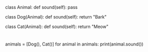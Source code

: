 class Animal:
    def sound(self):
        pass

class Dog(Animal):
    def sound(self):
        return "Bark"

class Cat(Animal):
    def sound(self):
        return "Meow"

#
animals = [Dog(), Cat()]
for animal in animals:
    print(animal.sound())  
